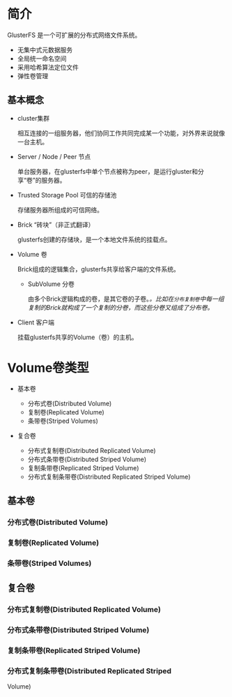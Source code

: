 # 简介

GlusterFS 是一个可扩展的分布式网络文件系统。

- 无集中式元数据服务
- 全局统一命名空间
- 采用哈希算法定位文件
- 弹性卷管理

## 基本概念

- cluster集群

  相互连接的一组服务器，他们协同工作共同完成某一个功能，对外界来说就像一台主机。

- Server / Node / Peer  节点

  单台服务器，在glusterfs中单个节点被称为peer，是运行gluster和分享“卷”的服务器。

- Trusted Storage Pool  可信的存储池

  存储服务器所组成的可信网络。

- Brick “砖块”（非正式翻译）

   glusterfs创建的存储块，是一个本地文件系统的挂载点。

- Volume 卷

  Brick组成的逻辑集合，glusterfs共享给客户端的文件系统。

  - SubVolume 分卷

    由多个Brick逻辑构成的卷，是其它卷的子卷。*。比如在`分布复制卷`中每一组复制的Brick就构成了一个复制的分卷，而这些分卷又组成了分布卷。*

- Client 客户端

  挂载glusterfs共享的Volume（卷）的主机。

# Volume卷类型

- 基本卷
  - 分布式卷(Distributed Volume)
  - 复制卷(Replicated Volume)
  - 条带卷(Striped Volumes)

- 复合卷
  - 分布式复制卷(Distributed Replicated Volume)
  - 分布式条带卷(Distributed Striped Volume)
  - 复制条带卷(Replicated Striped Volume)
  - 分布式复制条带卷(Distributed Replicated Striped Volume)



## 基本卷
### 分布式卷(Distributed Volume)
### 复制卷(Replicated Volume)
### 条带卷(Striped Volumes)
## 复合卷

### 分布式复制卷(Distributed Replicated Volume)
### 分布式条带卷(Distributed Striped Volume)
### 复制条带卷(Replicated Striped Volume)
### 分布式复制条带卷(Distributed Replicated Striped
Volume)

